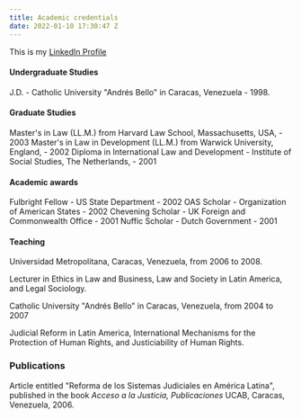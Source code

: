 ```yaml
---
title: Academic credentials
date: 2022-01-10 17:30:47 Z
---
```


This is my [LinkedIn Profile](https://www.linkedin.com/in/jpberrizbeitia/) 

#### Undergraduate Studies

J.D. - Catholic University "Andrés Bello" in Caracas, Venezuela - 1998.


#### Graduate Studies
Master's in Law (LL.M.) from Harvard Law School, Massachusetts, USA, - 2003
Master's in Law in Development (LL.M.) from Warwick University, England, - 2002 
Diploma in International Law and Development - Institute of Social Studies, The Netherlands, - 2001

#### Academic awards
Fulbright Fellow - US State Department - 2002 
OAS Scholar - Organization of American States - 2002 
Chevening Scholar - UK Foreign and Commonwealth Office - 2001 
Nuffic Scholar - Dutch Government - 2001

#### Teaching

Universidad Metropolitana, Caracas, Venezuela, from 2006 to 2008.

Lecturer in Ethics in Law and Business, Law and Society in Latin America, and Legal Sociology.



Catholic University "Andrés Bello" in Caracas, Venezuela, from 2004 to 2007

Judicial Reform in Latin America, International Mechanisms for the Protection of Human Rights, and Justiciability of Human Rights. 



### Publications

Article entitled "Reforma de los Sistemas Judiciales en América Latina", published in the book *Acceso a la Justicia, Publicaciones* UCAB, Caracas, Venezuela, 2006.

